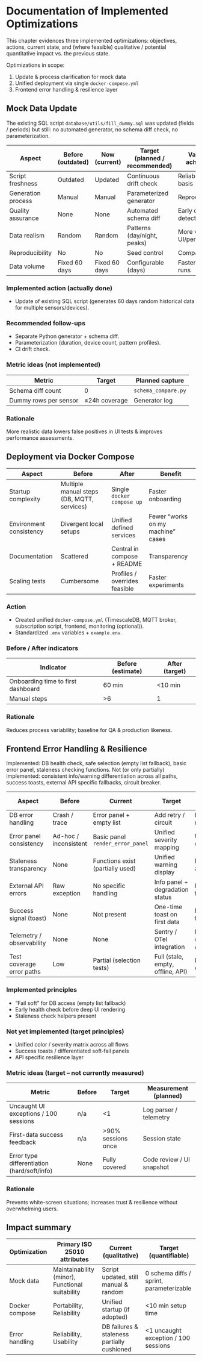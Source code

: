 # Documentation of Implemented Optimizations

This chapter evidences three implemented optimizations: objectives, actions, current state, and (where feasible) qualitative / potential quantitative impact vs. the previous state.

Optimizations in scope:
1. Update & process clarification for mock data
2. Unified deployment via single `docker-compose.yml`
3. Frontend error handling & resilience layer

## Mock Data Update
The existing SQL script `database/utils/fill_dummy.sql` was updated (fields / periods) but still: no automated generator, no schema diff check, no parameterization.

| Aspect | Before (outdated) | Now (current) | Target (planned / recommended) | Value if achieved |
|--------|------------------|--------------|-------------------------------|-------------------|
| Script freshness | Outdated | Updated | Continuous drift check | Reliable test basis |
| Generation process | Manual | Manual | Parameterized generator | Reproducibility |
| Quality assurance | None | None | Automated schema diff | Early drift detection |
| Data realism | Random | Random | Patterns (day/night, peaks) | More valid UI/perf tests |
| Reproducibility | No | No | Seed control | Comparability |
| Data volume | Fixed 60 days | Fixed 60 days | Configurable (days) | Faster local runs |

### Implemented action (actually done)
- Update of existing SQL script (generates 60 days random historical data for multiple sensors/devices).

### Recommended follow-ups
- Separate Python generator + schema diff.
- Parameterization (duration, device count, pattern profiles).
- CI drift check.

### Metric ideas (not implemented)
| Metric | Target | Planned capture |
|--------|--------|-----------------|
| Schema diff count | 0 | `schema_compare.py` |
| Dummy rows per sensor | ≥24h coverage | Generator log |

### Rationale
More realistic data lowers false positives in UI tests & improves performance assessments.

## Deployment via Docker Compose
| Aspect | Before | After | Benefit |
|--------|--------|-------|---------|
| Startup complexity | Multiple manual steps (DB, MQTT, services) | Single `docker compose up` | Faster onboarding |
| Environment consistency | Divergent local setups | Unified defined services | Fewer “works on my machine” cases |
| Documentation | Scattered | Central in compose + README | Transparency |
| Scaling tests | Cumbersome | Profiles / overrides feasible | Faster experiments |

### Action
- Created unified `docker-compose.yml` (TimescaleDB, MQTT broker, subscription script, frontend, monitoring (optional)).
- Standardized `.env` variables + `example.env`.

### Before / After indicators
| Indicator | Before (estimate) | After (target) |
|-----------|-------------------|---------------|
| Onboarding time to first dashboard | 60 min | <10 min |
| Manual steps | >6 | 1 |

### Rationale
Reduces process variability; baseline for QA & production likeness.

## Frontend Error Handling & Resilience
Implemented: DB health check, safe selection (empty list fallback), basic error panel, staleness checking functions. Not (or only partially) implemented: consistent info/warning differentiation across all paths, success toasts, external API specific fallbacks, circuit breaker.

| Aspect | Before | Current | Target | Value if achieved |
|--------|--------|---------|--------|------------------|
| DB error handling | Crash / trace | Error panel + empty list | Add retry / circuit | Higher robustness |
| Error panel consistency | Ad-hoc / inconsistent | Basic panel `render_error_panel` | Unified severity mapping | User clarity |
| Staleness transparency | None | Functions exist (partially used) | Unified warning display | Freshness awareness |
| External API errors | Raw exception | No specific handling | Info panel + degradation status | Reduced frustration |
| Success signal (toast) | None | Not present | One-time toast on first data | Positive feedback |
| Telemetry / observability | None | None | Sentry / OTel integration | Faster root cause analysis |
| Test coverage error paths | Low | Partial (selection tests) | Full (stale, empty, offline, API) | Resilience evidence |

### Implemented principles
- “Fail soft” for DB access (empty list fallback)
- Early health check before deep UI rendering
- Staleness check helpers present

### Not yet implemented (target principles)
- Unified color / severity matrix across all flows
- Success toasts / differentiated soft‑fail panels
- API specific resilience layer

### Metric ideas (target – not currently measured)
| Metric | Before | Target | Measurement (planned) |
|--------|--------|--------|-----------------------|
| Uncaught UI exceptions / 100 sessions | n/a | <1 | Log parser / telemetry |
| First-data success feedback | n/a | >90% sessions once | Session state |
| Error type differentiation (hard/soft/info) | None | Fully covered | Code review / UI snapshot |

### Rationale
Prevents white-screen situations; increases trust & resilience without overwhelming users.

## Impact summary
| Optimization | Primary ISO 25010 attributes | Current (qualitative) | Target (quantifiable) |
|-------------|------------------------------|-----------------------|-----------------------|
| Mock data | Maintainability (minor), Functional suitability | Script updated, still manual & random | 0 schema diffs / sprint, parameterizable |
| Docker compose | Portability, Reliability | Unified startup (if adopted) | <10 min setup time |
| Error handling | Reliability, Usability | DB failures & staleness partially cushioned | <1 uncaught exception / 100 sessions |
